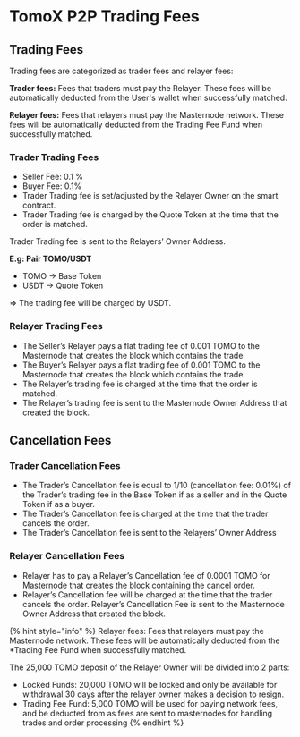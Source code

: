 # TomoX P2P Trading Fees

## Trading Fees

Trading fees are categorized as trader fees and relayer fees:

**Trader fees:** Fees that traders must pay the Relayer. These fees will be automatically deducted from the User's wallet when successfully matched.

**Relayer fees:** Fees that relayers must pay the Masternode network. These fees will be automatically deducted from the Trading Fee Fund when successfully matched.  


### Trader Trading Fees

* Seller Fee: 0.1 %
* Buyer Fee: 0.1% 
* Trader Trading fee is set/adjusted by the Relayer Owner on the smart contract. 
* Trader Trading fee is charged by the Quote Token at the time that the order is matched. 

Trader Trading fee is sent to the Relayers’ Owner Address.  


**E.g: Pair TOMO/USDT**

* TOMO -&gt; Base Token
* USDT -&gt; Quote Token

=&gt; The trading fee will be charged by USDT.  


### **Relayer Trading Fees**

* The Seller’s Relayer pays a flat trading fee of 0.001 TOMO to the Masternode that creates the block which contains the trade.
* The Buyer’s Relayer pays a flat trading fee of 0.001 TOMO to the Masternode that creates the block which contains the trade.
* The Relayer’s trading fee is charged at the time that the order is matched.
* The Relayer’s trading fee is sent to the Masternode Owner Address that created the block.  

## **Cancellation Fees**

### Trader Cancellation Fees

* The Trader’s Cancellation fee is equal to 1/10 \(cancellation fee: 0.01%\) of the Trader’s trading fee in the Base Token if as a seller and in the Quote Token if as a buyer.
* The Trader’s Cancellation fee is charged at the time that the trader cancels the order.
* The Trader’s Cancellation fee is sent to the Relayers’ Owner Address

### **Relayer Cancellation Fees**

* Relayer has to pay a Relayer’s Cancellation fee of 0.0001 TOMO for Masternode that creates the block containing the cancel order.
* Relayer’s Cancellation fee will be charged at the time that the trader cancels the order. Relayer’s Cancellation Fee is sent to the Masternode Owner Address that created the block.

{% hint style="info" %}
Relayer fees: Fees that relayers must pay the Masternode network. These fees will be automatically deducted from the \*Trading Fee Fund when successfully matched. 

The 25,000 TOMO deposit of the Relayer Owner will be divided into 2 parts:

* Locked Funds: 20,000 TOMO will be locked and only be available for withdrawal 30 days after the relayer owner makes a decision to resign. 
* Trading Fee Fund: 5,000 TOMO will be used for paying network fees, and be deducted from as fees are sent to masternodes for handling trades and order processing
{% endhint %}





  


  
  


